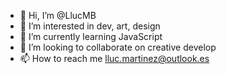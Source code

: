 - 👋 Hi, I’m @LlucMB
- 👀 I’m interested in dev, art, design
- 🌱 I’m currently learning JavaScript
- 💞️ I’m looking to collaborate on creative develop
- 📫 How to reach me lluc.martinez@outlook.es

<!---
LlucMB/LlucMB is a ✨ special ✨ repository because its `README.md` (this file) appears on your GitHub profile.
You can click the Preview link to take a look at your changes.
--->
